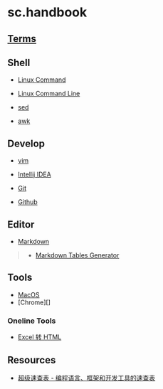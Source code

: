 # sc.handbook

## [Terms](terms/README.md)

## Shell
* [Linux Command](CMD/README.md)
* [Linux Command Line](CMD-line/README.md)

* [sed](/CMD/file&text/sed.md)
* [awk](/CMD/file&text/awk.md)

## Develop
* [vim](dev/vim.md)
* [Intellij IDEA](IDEA/README.md)

* [Git](dev/Git.md)
* [Github](dev/Github.md)

## Editor
* [Markdown](editor/Markdown.md)
> * [Markdown Tables Generator](http://www.tablesgenerator.com/markdown_tables)

## Tools
* [MacOS](tools/MacOS.md)
* [Chrome][]


### Oneline Tools
* [Excel 转 HTML](http://www.docpe.com/excel/excel-to-html.aspx)

## Resources
* [超级速查表 - 编程语言、框架和开发工具的速查表](https://github.com/skywind3000/awesome-cheatsheets)